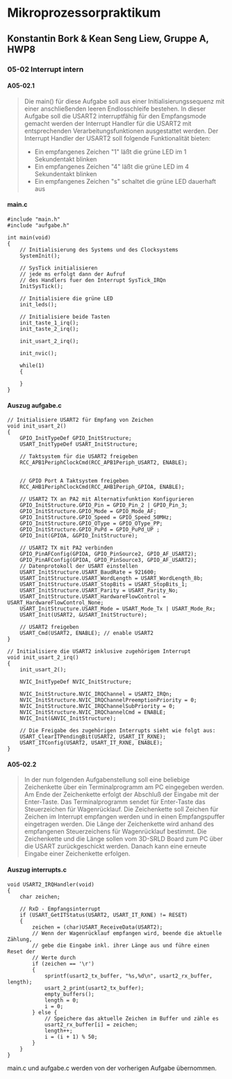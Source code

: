 # Mikroprozessorpraktikum
## Konstantin Bork & Kean Seng Liew, Gruppe A, HWP8
### 05-02 Interrupt intern
#### A05-02.1
> Die main() für diese Aufgabe soll aus einer Initialisierungssequenz mit einer anschließenden leeren Endlosschleife bestehen.
> In dieser Aufgabe soll die USART2 interruptfähig für den Empfangsmode gemacht werden der Interrupt Handler für die USART2 mit entsprechenden Verarbeitungsfunktionen ausgestattet werden.
> Der Interrupt Handler der USART2 soll folgende Funktionalität bieten:
> - Ein empfangenes Zeichen "1" läßt die grüne LED im 1 Sekundentakt blinken
> - Ein empfangenes Zeichen "4" läßt die grüne LED im 4 Sekundentakt blinken
> - Ein empfangenes Zeichen "s" schaltet die grüne LED dauerhaft aus

#### main.c

    #include "main.h"
    #include "aufgabe.h"
    
    int main(void)
    {
        // Initialisierung des Systems und des Clocksystems
        SystemInit();
    
        // SysTick initialisieren
        // jede ms erfolgt dann der Aufruf
        // des Handlers fuer den Interrupt SysTick_IRQn
        InitSysTick();
    
        // Initialisiere die grüne LED
        init_leds();
    
        // Initialisiere beide Tasten
        init_taste_1_irq();
        init_taste_2_irq();
    
    	init_usart_2_irq();
    
    	init_nvic();
    
        while(1)
    	{
    	
    	}
    }

#### Auszug aufgabe.c

    // Initialisiere USART2 für Empfang von Zeichen
    void init_usart_2()
    {
    	GPIO_InitTypeDef GPIO_InitStructure;
    	USART_InitTypeDef USART_InitStructure;
    
    	// Taktsystem für die USART2 freigeben
    	RCC_APB1PeriphClockCmd(RCC_APB1Periph_USART2, ENABLE);
    
    
    	// GPIO Port A Taktsystem freigeben
    	RCC_AHB1PeriphClockCmd(RCC_AHB1Periph_GPIOA, ENABLE);
    
    	// USART2 TX an PA2 mit Alternativfunktion Konfigurieren
    	GPIO_InitStructure.GPIO_Pin = GPIO_Pin_2 | GPIO_Pin_3;
    	GPIO_InitStructure.GPIO_Mode = GPIO_Mode_AF;
    	GPIO_InitStructure.GPIO_Speed = GPIO_Speed_50MHz;
    	GPIO_InitStructure.GPIO_OType = GPIO_OType_PP;
    	GPIO_InitStructure.GPIO_PuPd = GPIO_PuPd_UP ;
    	GPIO_Init(GPIOA, &GPIO_InitStructure);
    
    	// USART2 TX mit PA2 verbinden
    	GPIO_PinAFConfig(GPIOA, GPIO_PinSource2, GPIO_AF_USART2);
    	GPIO_PinAFConfig(GPIOA, GPIO_PinSource3, GPIO_AF_USART2);
    	// Datenprotokoll der USART einstellen
    	USART_InitStructure.USART_BaudRate = 921600;
    	USART_InitStructure.USART_WordLength = USART_WordLength_8b;
    	USART_InitStructure.USART_StopBits = USART_StopBits_1;
    	USART_InitStructure.USART_Parity = USART_Parity_No;
    	USART_InitStructure.USART_HardwareFlowControl = USART_HardwareFlowControl_None;
    	USART_InitStructure.USART_Mode = USART_Mode_Tx | USART_Mode_Rx;
    	USART_Init(USART2, &USART_InitStructure);
    
    	// USART2 freigeben
    	USART_Cmd(USART2, ENABLE); // enable USART2
    }

    // Initialisiere die USART2 inklusive zugehörigem Interrupt
    void init_usart_2_irq()
    {
    	init_usart_2();
    
    	NVIC_InitTypeDef NVIC_InitStructure;
    
    	NVIC_InitStructure.NVIC_IRQChannel = USART2_IRQn;
    	NVIC_InitStructure.NVIC_IRQChannelPreemptionPriority = 0;
    	NVIC_InitStructure.NVIC_IRQChannelSubPriority = 0;
    	NVIC_InitStructure.NVIC_IRQChannelCmd = ENABLE;
    	NVIC_Init(&NVIC_InitStructure);
    
    	// Die Freigabe des zugehörigen Interrupts sieht wie folgt aus:
    	USART_ClearITPendingBit(USART2, USART_IT_RXNE);
    	USART_ITConfig(USART2, USART_IT_RXNE, ENABLE);
    }

#### A05-02.2
> In der nun folgenden Aufgabenstellung soll eine beliebige Zeichenkette über ein Terminalprogramm am PC eingegeben werden.
> Am Ende der Zeichenkette erfolgt der Abschluß der Eingabe mit der Enter-Taste. Das Terminalprogramm sendet für Enter-Taste
> das Steuerzeichen für Wagenrücklauf. Die Zeichenkette soll Zeichen für Zeichen im Interrupt empfangen werden und in einen
> Empfangspuffer eingetragen werden. Die Länge der Zeichenkette wird anhand des empfangenen Steuerzeichens für Wagenrücklauf bestimmt.
> Die Zeichenkette und die Länge sollen vom 3D-SRLD Board zum PC über die USART zurückgeschickt werden. Danach kann eine
> erneute Eingabe einer Zeichenkette erfolgen. 

#### Auszug interrupts.c

    void USART2_IRQHandler(void)
    {
        char zeichen;
    
        // RxD - Empfangsinterrupt
        if (USART_GetITStatus(USART2, USART_IT_RXNE) != RESET)
        {
            zeichen = (char)USART_ReceiveData(USART2);
            // Wenn der Wagenrücklauf empfangen wird, beende die aktuelle Zählung,
            // gebe die Eingabe inkl. ihrer Länge aus und führe einen Reset der
            // Werte durch
            if (zeichen == '\r')
            {
                sprintf(usart2_tx_buffer, "%s,%d\n", usart2_rx_buffer, length);
                usart_2_print(usart2_tx_buffer);
                empty_buffers();
                length = 0;
                i = 0;
            } else {
                // Speichere das aktuelle Zeichen im Buffer und zähle es
                usart2_rx_buffer[i] = zeichen;
                length++;
                i = (i + 1) % 50;
            }
        }
    }
    
main.c und aufgabe.c werden von der vorherigen Aufgabe übernommen.